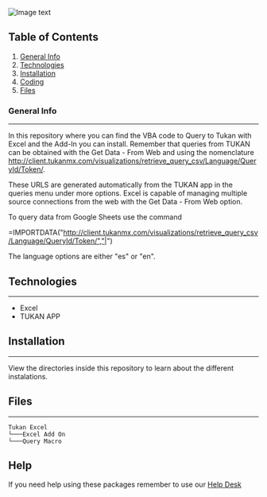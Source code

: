 ![Image text](https://tukanmx.com/static/media/tukan_logo_trim.fa49c6d7.png)

## Table of Contents
1. [General Info](#general-info)
2. [Technologies](#technologies)
3. [Installation](#installation)
4. [Coding](#Coding)
5. [Files](#Files)
### General Info
***
In this repository where you can find the VBA code to Query to Tukan with Excel and the Add-In you can install. Remember that queries from TUKAN can be obtained with the Get Data - From Web and using the nomenclature 
http://client.tukanmx.com/visualizations/retrieve_query_csv/Language/QueryId/Token/.

These URLS are generated automatically from the TUKAN app in the queries menu under more options. Excel is capable of managing multiple source connections from the web with the Get Data - From Web option.

To query data from Google Sheets use the command

=IMPORTDATA("http://client.tukanmx.com/visualizations/retrieve_query_csv/Language/QueryId/Token/","|")

The language options are either "es" or "en".
## Technologies
***
* Excel
* TUKAN APP
## Installation
***
View the directories inside this repository to learn about the different instalations.
## Files
***
```
Tukan Excel
└───Excel Add On
└───Query Macro
```

## Help

If you need help using these packages remember to use our [Help Desk](https://tukandata.atlassian.net/servicedesk/customer/portals)
